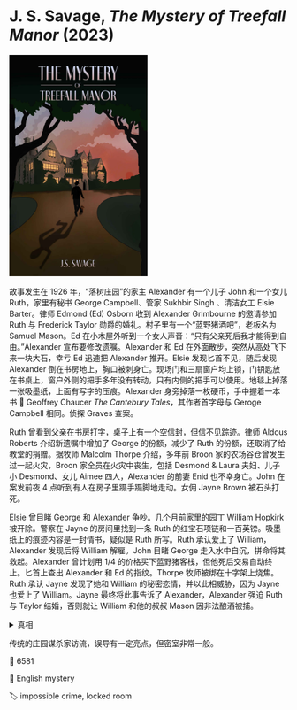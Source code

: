 # J. S. Savage, <i>The Mystery of Treefall Manor</i> (2023)

<img src=images/2023_cover.jpg width=250/>

故事发生在 1926 年，“落树庄园”的家主 Alexander 有一个儿子 John 和一个女儿 Ruth，家里有秘书 George Campbell、管家 Sukhbir Singh
、清洁女工 Elsie Barter。律师 Edmond (Ed) Osborn 收到 Alexander Grimbourne 的邀请参加 Ruth 与 Frederick Taylor 勋爵的婚礼。村子里有一个“蓝野猪酒吧”，老板名为 Samuel Mason。Ed 在小木屋外听到一个女人声音：“只有父亲死后我才能得到自由。”Alexander 宣布要修改遗嘱。Alexander 和 Ed 在外面散步，突然从高处飞下来一块大石，幸亏 Ed 迅速把 Alexander 推开。Elsie 发现匕首不见，随后发现 Alexander 倒在书房地上，胸口被刺身亡。现场门和三扇窗户均上锁，门钥匙放在书桌上，窗户外侧的把手多年没有转动，只有内侧的把手可以使用。地毯上掉落一张吸墨纸，上面有写字的压痕。Alexander 身旁掉落一枚硬币，手中握着一本书 📖 Geoffrey Chaucer <i>The Cantebury Tales</i>，其作者首字母与 Geroge Campbell 相同。侦探 Graves 查案。

Ruth 曾看到父亲在书房打字，桌子上有一个空信封，但信不见踪迹。律师 Aldous Roberts 介绍新遗嘱中增加了 George 的份额，减少了 Ruth 的份额，还取消了给教堂的捐赠。据牧师 Malcolm Thorpe 介绍，多年前 Broon 家的农场谷仓曾发生过一起火灾，Broon 家全员在火灾中丧生，包括 Desmond & Laura 夫妇、儿子小 Desmond、女儿 Aimee 四人，Alexander 的前妻 Enid 也不幸身亡。John 在案发前夜 4 点听到有人在房子里蹑手蹑脚地走动。女佣 Jayne Brown 被石头打死。

Elsie 曾目睹 George 和 Alexander 争吵。几个月前家里的园丁 William Hopkirk 被开除。警察在 Jayne 的房间里找到一条 Ruth 的红宝石项链和一百英镑。吸墨纸上的痕迹内容是一封情书，疑似是 Ruth 所写。Ruth 承认爱上了 William，Alexander 发现后将 William 解雇。John 目睹 George 走入水中自沉，拼命将其救起。Alexander 曾计划用 1/4 的价格买下蓝野猪客栈，但他死后交易自动终止。匕首上查出 Alexander 和 Ed 的指纹。Thorpe 牧师被绑在十字架上烧焦。Ruth 承认 Jayne 发现了她和 William 的秘密恋情，并以此相威胁，因为 Jayne 也爱上了 William。Jayne 最终将此事告诉了 Alexander，Alexander 强迫 Ruth 与 Taylor 结婚，否则就让 William 和他的叔叔 Mason 因非法酿酒被捕。

<details><summary>真相</summary>
Edmond Osborn = 小 Desmond Broon，小时候玩火引发谷仓火灾，Thorpe 牧师为了保护他对外谎称他在火灾中死亡。George 认出 Ed 的真实身份，对他扔石头失败，扔石头的对象是 Ed 而不是 Alexander。Alexander 请 Ed 参加婚礼其实是为了敲诈勒索。Ed 事先用一枚硬币挡在窗户插销底座上，防止插销锁上。Ed 把匕首插在耙子的杆上制成一根长矛，把书扔到书架边上，趁 Alexander 弯腰捡书时从窗外伸入长矛将其刺死，硬币滚落在尸体身旁。Jayne 看到 Ruth 与情人幽会，Ed 以为 Jayne 在说自己，所以将其灭口。George 和 Thorpe 牧师均因内疚而自杀。Thorpe 是 John 的生父。
</details>

传统的庄园谋杀家访流，误导有一定亮点，但密室非常一般。

:link: 6581

:file_folder: English mystery

:label: impossible crime, locked room
